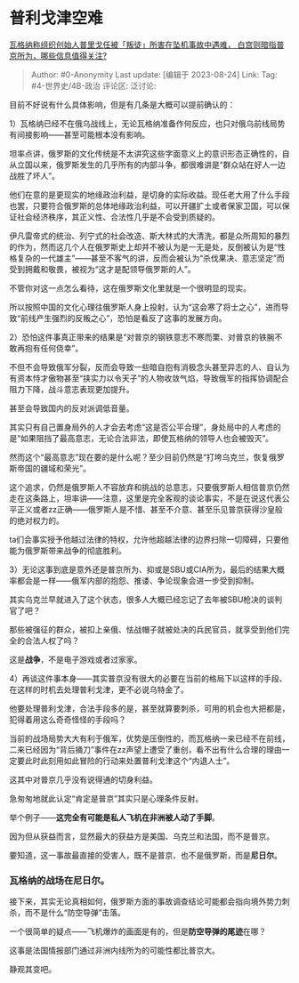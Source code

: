 # 普利戈津空难
[瓦格纳称组织创始人普里戈任被「叛徒」所害在坠机事故中遇难， 白宫则暗指普京所为，哪些信息值得关注?](https://www.zhihu.com/question/618879909/answer/3180163660)

> Author: #0-Anonymity
> Last update: [编辑于 2023-08-24]
> Link:
> Tag: #4-世界史/4B-政治
> 评论区:
> 泛讨论:

目前不好说有什么具体影响，但是有几条是大概可以提前确认的：

1）瓦格纳已经不在俄乌战线上，无论瓦格纳准备作何反应，也只对俄乌前线局势有间接影响——甚至可能根本没有影响。

坦率点讲，俄罗斯的文化传统是不太讲究这些字面意义上的意识形态正确性的，自从立国以来，俄罗斯发生的几乎所有的内部斗争，都很难讲是“群众站在好人一边战胜了坏人”。

他们在意的是更现实的地缘政治利益，是切身的实际收益。现任老大用了什么手段也罢，只要符合俄罗斯的总体地缘政治利益，可以开疆扩土或者保家卫国，可以保证社会经济秩序，其正义性、合法性几乎是不会受到质疑的。

伊凡雷帝式的统治、列宁式的社会改造、斯大林式的大清洗，都是众所周知的暴烈的作为，然而这几个人在俄罗斯史上却并不被认为是一无是处，反倒被认为是“性格复杂的一代雄主”——甚至不客气的讲，反而会被认为“杀伐果决、意志坚定”而受到拥戴和敬畏，被视为“这才是配领导俄罗斯的人”。

不管你对这一点怎么看待，这在俄罗斯文化里就是一个很明显的现实。

所以按照中国的文化心理往俄罗斯人身上投射，认为“这会寒了将士之心”，进而导致“前线产生强烈的反叛之心”，恐怕是看反了这事的发展方向。

2）恐怕这件事真正带来的结果是“对普京的钢铁意志不寒而栗、对普京的铁腕不敢再抱有任何侥幸”。

不但不会导致俄军分裂，反而会导致一些暗自抱有消极念头甚至异志的人、自认为有资本恃才傲物甚至“挟实力以令天子”的人物收敛气焰，导致俄军的指挥协调配合阻力下降，战斗意志表现更加提升。

甚至会导致国内的反对派调低音量。

其实只有自己置身局外的人才会去考虑“这是否公平合理”，身处局中的人考虑的是“如果阻挡了最高意志，无论合法非法，即使瓦格纳的领导人也会被毁灭”。

然而这个“最高意志”现在要的是什么呢？至少目前仍然是“打垮乌克兰，恢复俄罗斯帝国的疆域和荣光”。

这个追求，仍然是俄罗斯人不容放弃和挑战的总意志，只要俄罗斯人相信普京仍然走在这条路上，坦率讲——注意，这里是完全客观的谈论事实，不是在说这代表公平正义或者zz正确——俄罗斯人是不惜、甚至不介意、甚至乐见普京获得沙皇般的绝对权力的。

ta们会事实授予他越过法律的特权，允许他超越法律的边界扫除一切障碍，只要他能为俄罗斯带来战争的彻底胜利。

3）无论这事到底是意外还是普京所为、抑或是SBU或CIA所为，最后的结果大概率都会是一样——俄军内部的抱怨、推诿、争论现象会进一步受到抑制。

其实乌克兰早就进入了这个状态，很多人大概已经忘记了去年被SBU枪决的谈判官了吧？

那些被强征的群众，被扣上亲俄、怯战帽子就被处决的兵民官员，就享受到他们完全的合法人权了吗？

这是**战争**，不是电子游戏或者过家家。

4）再谈这件事本身——其实普京没有很大的必要在当前的格局下以这样的手段、在这样的时机去处理普利戈津，更不必说乌特金了。

他要处理普利戈津，合法手段多的是，甚至就算要刺杀，可用的机会也大把都是，犯得着用这么奇奇怪怪的手段吗？

当前的战场局势大大有利于俄军，优势是压倒性的，而瓦格纳一来已经不在前线，二来已经因为“背后捅刀”事件在zz声望上遭受了重创，看不出有什么合理的理由一定要此时此刻用如此冒险的行动来处置普利戈津这个“内退人士”。

这其中对普京几乎没有说得通的切身利益。

急匆匆地就此认定“肯定是普京”其实只是心理条件反射。

举个例子——**这完全有可能是私人飞机在非洲被人动了手脚**。

因为但从获益而言，显然最大的获益方是美国、乌克兰和法国，而不是普京。

要知道，这一事故最直接的受害人，既不是普京、也不是俄罗斯，而是**尼日尔**。

### 瓦格纳的战场在尼日尔。 ###

接下来，其实无论真相如何，俄罗斯方面的事故调查结论可能都会指向境外势力刺杀，而不是什么“防空导弹”击落。

一个很简单的疑点——飞机爆炸的画面是有的，但是**防空导弹的尾迹**在哪？

这事是法国情报部门通过非洲内线所为的可能性都比普京大。

静观其变吧。
